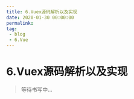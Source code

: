 ```yaml
---
title: 6.Vuex源码解析以及实现
date: 2020-01-30 00:00:00
permalink: 
tag: 
 - blog
 - 6.Vue
---
```


# 6.Vuex源码解析以及实现

> 等待书写中...